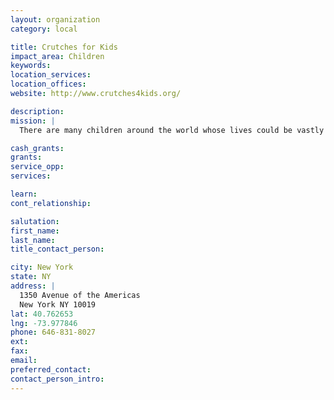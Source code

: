 ```yaml
---
layout: organization
category: local

title: Crutches for Kids
impact_area: Children
keywords: 
location_services: 
location_offices: 
website: http://www.crutches4kids.org/

description: 
mission: |
  There are many children around the world whose lives could be vastly improved if they had access to mobility devices such as crutches. Founded in 2009, Crutches 4 Kids (C4K) is a non-profit organization dedicated to providing crutches to impoverished disabled children around the world. Headquartered in New York City, Crutches 4 Kids works in partnership with a network of concerned citizens and humanitarian organizations to send crutches to thousands of children in need, giving the gift not only of mobility, but of dignity, independence, and hope. By giving the world’s most disadvantaged children the opportunity to walk, Crutches 4 Kids also helps families and caretakers, educates children in the developed world about the value of social service and the power of giving, and aids the environment by recycling surplus crutches.

cash_grants: 
grants: 
service_opp: 
services: 

learn: 
cont_relationship: 

salutation: 
first_name: 
last_name: 
title_contact_person: 

city: New York
state: NY
address: |
  1350 Avenue of the Americas    
  New York NY 10019
lat: 40.762653
lng: -73.977846
phone: 646-831-8027
ext: 
fax: 
email: 
preferred_contact: 
contact_person_intro: 
---
```

